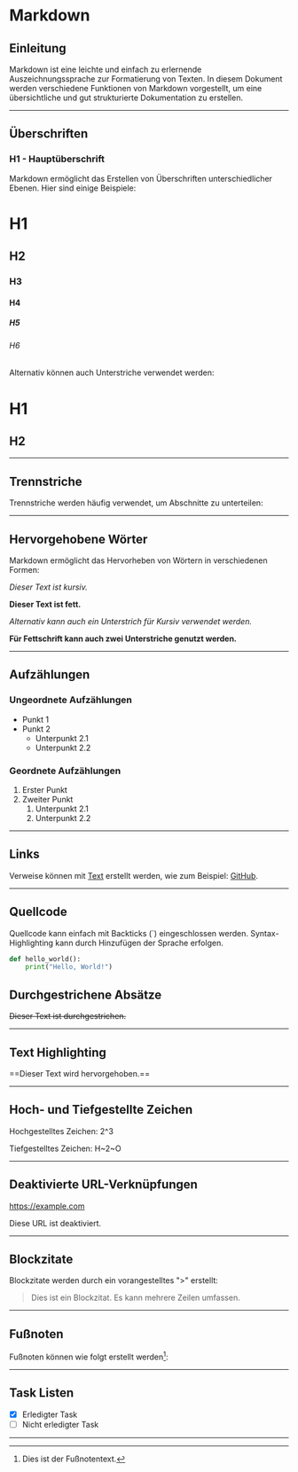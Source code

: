 # Markdown

## Einleitung

Markdown ist eine leichte und einfach zu erlernende Auszeichnungssprache zur Formatierung von Texten. In diesem Dokument werden verschiedene Funktionen von Markdown vorgestellt, um eine übersichtliche und gut strukturierte Dokumentation zu erstellen.

---

## Überschriften

### H1 - Hauptüberschrift

Markdown ermöglicht das Erstellen von Überschriften unterschiedlicher Ebenen. Hier sind einige Beispiele:

# H1
## H2
### H3
#### H4
##### H5
###### H6

Alternativ können auch Unterstriche verwendet werden:

H1
===

H2
---

---

## Trennstriche

Trennstriche werden häufig verwendet, um Abschnitte zu unterteilen:

---

## Hervorgehobene Wörter

Markdown ermöglicht das Hervorheben von Wörtern in verschiedenen Formen:

*Dieser Text ist kursiv.*

**Dieser Text ist fett.**

_Alternativ kann auch ein Unterstrich für Kursiv verwendet werden._

__Für Fettschrift kann auch zwei Unterstriche genutzt werden.__

---

## Aufzählungen

### Ungeordnete Aufzählungen

- Punkt 1
- Punkt 2
  - Unterpunkt 2.1
  - Unterpunkt 2.2

### Geordnete Aufzählungen

1. Erster Punkt
2. Zweiter Punkt
   1. Unterpunkt 2.1
   2. Unterpunkt 2.2

---

## Links

Verweise können mit [Text](URL) erstellt werden, wie zum Beispiel: [GitHub](https://github.com/).

---

## Quellcode

Quellcode kann einfach mit Backticks (\`) eingeschlossen werden. Syntax-Highlighting kann durch Hinzufügen der Sprache erfolgen.

```python
def hello_world():
    print("Hello, World!")

```
## Durchgestrichene Absätze

~~Dieser Text ist durchgestrichen.~~

---

## Text Highlighting

==Dieser Text wird hervorgehoben.==

---

## Hoch- und Tiefgestellte Zeichen

Hochgestelltes Zeichen: 2^3

Tiefgestelltes Zeichen: H~2~O

---

## Deaktivierte URL-Verknüpfungen

https://example.com

Diese URL ist deaktiviert.

---
## Blockzitate

Blockzitate werden durch ein vorangestelltes ">" erstellt:

> Dies ist ein Blockzitat.
> Es kann mehrere Zeilen umfassen.

---

## Fußnoten

Fußnoten können wie folgt erstellt werden[^1]:

[^1]: Dies ist der Fußnotentext.

---

## Task Listen

- [x] Erledigter Task
- [ ] Nicht erledigter Task

---

